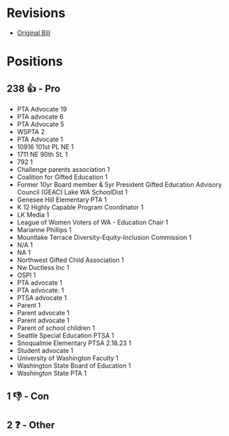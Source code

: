 # Revisions
* [Original Bill](1/)

# Positions
## 238 👍 - Pro
* PTA Advocate 19
* PTA advocate 6
* PTA Advocate  5
* WSPTA 2
*  PTA Advocate 1
* 10916 101st PL NE 1
* 1711 NE 90th St.  1
* 792 1
* Challenge parents association  1
* Coalition for Gifted Education  1
* Former 10yr Board member & 5yr President Gifted Education Advisory Council (GEAC) Lake WA SchoolDist 1
* Genesee Hill Elementary PTA 1
* K 12 Highly Capable Program Coordinator  1
* LK Media 1
* League of Women Voters of WA - Education Chair 1
* Marianne Phillips 1
* Mountlake Terrace Diversity-Equity-Inclusion Commission  1
* N/A 1
* NA 1
* Northwest Gifted Child Association  1
* Nw Ductless Inc 1
* OSPI 1
* PTA advocate  1
* PTA advocate. 1
* PTSA advocate 1
* Parent 1
* Parent advocate 1
* Parent advocate  1
* Parent of school children 1
* Seattle Special Education PTSA 1
* Snoqualmie Elementary PTSA 2.18.23 1
* Student advocate  1
* University of Washington Faculty 1
* Washington State Board of Education 1
* Washington State PTA 1

## 1 👎 - Con

## 2 ❓ - Other

